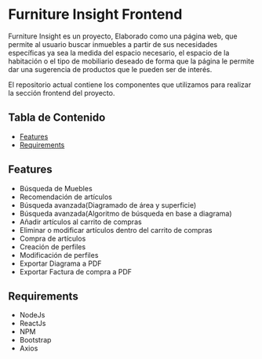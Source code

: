 # Furniture Insight Frontend

Furniture Insight es un proyecto, Elaborado como una página web, que permite al usuario buscar inmuebles a partir de sus necesidades específicas ya sea la medida del espacio necesario, el espacio de la habitación o el tipo de mobiliario deseado de forma que la página le permite dar una sugerencia de productos que le pueden ser de interés. 

El repositorio actual contiene los componentes que utilizamos para realizar la sección frontend del proyecto.

## Tabla de Contenido

- [Features](#features)
- [Requirements](#requirements)


## Features

- Búsqueda de Muebles
- Recomendación de artículos
- Búsqueda avanzada(Diagramado de área y superficie)
- Búsqueda avanzada(Algoritmo de búsqueda en base a diagrama)
- Añadir artículos al carrito de compras
- Eliminar o modificar artículos dentro del carrito de compras
- Compra de artículos
- Creación de perfiles
- Modificación de perfiles
- Exportar Diagrama a PDF
- Exportar Factura de compra a PDF


## Requirements

- NodeJs
- ReactJs
- NPM
- Bootstrap
- Axios 

